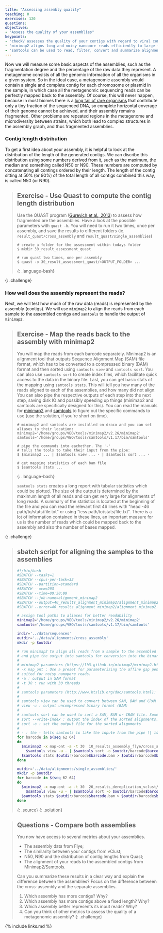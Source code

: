 ```yaml
---
title: "Assessing assembly quality"
teaching: 0
exercises: 120
questions:
objectives:
- "Assess the quality of your assemblies"
keypoints:
- "checkV assesses the quality of your contigs with regard to viral completeness and contamination"
- "minimap2 aligns long and noisy nanopore reads efficiently to large (meta)genomes"
- "samtools can be used to read, filter, convert and summarize alignments"
---
```


Now we will measure some basic aspects of the assemblies, such as the fragmentation degree and the 
percentage of the raw data they represent. A metagenome consists of all the genomic information of 
all the organisms in a given system. So in the ideal case, a metagenomic assembly would contain a 
single and complete contig for each chromosome or plasmid in the sample, in which case all the 
metagenomic sequencing reads can be perfectly mapped back to the assembly. Of course, this will 
never happen, because in most biomes there is a [long tail of rare organisms](https://www.nature.com/articles/nmeth0909-636/figures/1) 
that contribute only a tiny fraction of the sequenced DNA, so complete horizontal coverage of their 
genome cannot be achieved, and their assembly remains fragmented. Other problems are repeated 
regions in the metagenome and microdiversity between strains, which both lead to complex structures 
in the assembly graph, and thus fragmented assemblies. 

### Contig length distribution

To get a first idea about your assembly, it is helpful to look at the distribution of the length
of the generated contigs. We can discribe this distribution using some numbers derived from it,
such as the maximum, the median and something called N50 or N90. These numbers are computed by
concatenating all contings ordered by their length. The length of the contig sitting at 50% 
(or 90%) of the total length of all contigs combined this way, is called N50 (or N90).

> ## Exercise - Use Quast to compute the contig length distribution
> Use the QUAST program ([Gurevich et al., 2013](https://pubmed.ncbi.nlm.nih.gov/23422339/)) to 
> assess how fragmented are the assemblies. Have a look at the possible parameters with `quast -h`. 
> You will need to run it two times, once per assembly, and save the results to different folders 
> (ie. `result_quast/cross_assembly` and `result_quast/single_assemblies`)
> 
> ~~~
> # create a folder for the assessment within todays folder
> $ mkdir 30_result_assessment_quast
> 
> # run quast two times, one per assembly
> $ quast -o 30_result_assessment_quast/<OUTPUT_FOLDER> ...
> ~~~
> {: .language-bash}
>
{: .challenge}

### How well does the assembly represent the reads?

Next, we will test how much of the raw data (reads) is represented by the assembly 
(contigs). We will use `minimap2` to align the reads from each sample to the assembled 
contigs and `samtools` to handle the output of `minimap2`. 

> ## Exercise - Map the reads back to the assembly with minimap2
> You will map the reads from each barcode separately. Minimap2 is an alignment 
> tool that outputs Sequence Alignment Map (SAM) file format, which has to be converted to 
> a compressed binary (BAM) format and then sorted using `samtools view` and `samtools sort`. 
> You can also use `samtools sort` to create index files, which facilitate quick access to the 
> data in the binary file. Last, you can get basic stats of the mapping using `samtools stats`. 
> This will tell you how many of the reads aligned to each of the assemblies, and how many did 
> not align. You can also pipe the respective outputs of each step into the next step, saving 
> disk IO and possibly speeding up things (minimap2 and samtools are specifically designed for 
> this). You can read the manuals for [minimap2](https://lh3.github.io/minimap2/minimap2.html)
> and [samtools](http://www.htslib.org/doc/samtools.html) to figure out the specific commands
> to use (use the solution, if you're short on time).
> 
> ~~~
> # minimap2 and samtools are installed on draco and you can set aliases to their location:
> minimap2='/home/groups/VEO/tools/minimap2/v2.26/minimap2'
> samtools='/home/groups/VEO/tools/samtools/v1.17/bin/samtools'
> 
> # pipe the commands into eachother. The '-'
> # tells the tools to take their input from the pipe:
> $ $minimap2 ... | $samtools view ... - | $samtools sort ... -
> 
> # get mapping statistics of each bam file
> $ $samtools stats ...
> ~~~
> {: .language-bash}
> 
> `samtools stats` creates a long report with tabular statistics which could be plotted. 
> The size of the output is determined by the maximum length of all reads and can get very 
> large for alignments of long reads. A summary of the statistics is located at the beginning
> of the file and you can read the relevant first 46 lines with "head -46 path/to/stats/file.txt"
> or using "less path/to/stats/file.txt". There is a lot of information contained in these lines, 
> an important measure for us is the number of reads which could be mapped back to the assembly 
> and also the number of bases mapped.
>
{: .challenge}

> ## sbatch script for aligning the samples to the assemblies
> ```bash
> #!/bin/bash
> #SBATCH --tasks=1
> #SBATCH --cpus-per-task=32
> #SBATCH --partition=standard
> #SBATCH --mem=20G
> #SBATCH --time=00:30:00
> #SBATCH --job-name=alignment_minimap2
> #SBATCH --output=40_results_alignment_minimap2/alignment_minimap2.slurm.%j.out
> #SBATCH --error=40_results_alignment_minimap2/alignment_minimap2.slurm.%j.err
> 
> # assign tool paths to aliases for better readability
> minimap2='/home/groups/VEO/tools/minimap2/v2.26/minimap2'
> samtools='/home/groups/VEO/tools/samtools/v1.17/bin/samtools'
>
> indir='../data/sequences'
> outdir='../data/alignments/cross_assembly'
> mkdir -p $outdir
> 
> # run minimap2 to align all reads from a sample to the assembled contigs
> # and pipe the output into samtools for conversion into the binary bam format
> #
> # minimap2 parameters (https://lh3.github.io/minimap2/minimap2.html):
> # -x map_ont : Use a preset for parameterizing the affine gap penalty model for the extension of matched seeds
> # suited for noisy nanopore reads.
> # -a : output in SAM format
> # -t 30 : run with 30 threads
> #
> # samtools parameters (http://www.htslib.org/doc/samtools.html):
> #
> # samtools view can be used to convert between SAM, BAM and CRAM formats.
> # view -u : output uncompressed binary format (BAM)
> #
> # samtools sort can be used to sort a SAM, BAM or CRAM file. Some tools expect sorted alignments.
> # sort --write-index : output the index of the sorted alignments, can reduce file IO when accessing only a subset of the alignments
> # sort -o : set the output file for the sorted alignments
> #
> # - : the - tells samtools to take the inpute from the pipe (| is the piping operator).
> for barcode in $(seq 62 64) 
> do 
>   $minimap2 -x map-ont -a -t 30  10_results_assembly_flye/cross_assembly/assembly.fasta $indir/barcode$barcode.fastq.gz | \
>     $samtools view -u - | $samtools sort -o $outdir/barcode$barcode.bam --write-index -
>   $samtools stats $outdir/barcode$barcode.bam > $outdir/barcode$barcode_stats.txt
> done
>
> outdir='../data/alignments/single_assemblies/'
> mkdir -p $outdir
> for barcode in $(seq 62 64) 
> do 
>   $minimap2 -x map-ont -a -t 30  20_results_dereplication_vclust/single_assemblies/assembly.fasta $indir/barcode$barcode.fastq.gz | \
>     $samtools view -u - | $samtools sort -o $outdir/barcode$barcode.bam --write-index -
>   $samtools stats $outdir/barcode$barcode.bam > $outdir/barcode$barcode_stats.txt
> done
> ```
> {: .source}
{: .solution}

> ## Questions - Compare both assemblies
> You now have access to several metrics about your assemblies.
> 
>   - The assembly data from Flye;
>   - The similarity between your contigs from vClust;
>   - N50, N90 and the distribution of contig lengths from Quast;
>   - The alignment of your reads to the assembled contigs from Minimap2/Samtools.
> 
> Can you summarize these results in a clear way and explain the difference between the
> assemblies? Focus on the difference between the cross-assembly and the separate assemblies.
> 
>   1. Which assembly has more contigs? Why?
>   2. Which assembly has more contigs above a fixed length? Why?
>   3. Which assembly better represents its input reads? Why?
>   4. Can you think of other metrics to assess the quality of a metagenomic assembly?
{: .challenge}

{% include links.md %}
